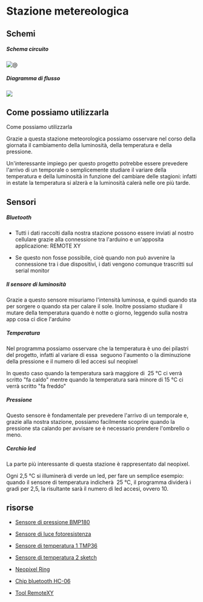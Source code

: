 # Stazione metereologica

## Schemi

##### Schema circuito

![@](/home/eagle/d/myapp/arduino-proj-fineanno/circuito-architettura2-neopximg_bb.png)

##### Diagramma di flusso

![](/home/eagle/d/myapp/arduino-proj-fineanno/diagrammaflusso1-foto1.png)

## Come possiamo utilizzarla

Come possiamo utilizzarla

Grazie a questa stazione meteorologica possiamo osservare nel corso della giornata il cambiamento della luminosità, della temperatura e della pressione.​

Un'interessante impiego per questo progetto potrebbe essere prevedere l'arrivo di un temporale o semplicemente studiare il variare della temperatura e della luminosità in funzione del cambiare delle stagioni: infatti in estate la temperatura si alzerà e la luminosità calerà nelle ore più tarde.

## Sensori

##### Bluetooth

- Tutti i dati raccolti dalla nostra stazione possono essere inviati al nostro cellulare grazie alla connessione tra l'arduino e un'apposita applicazione: REMOTE XY

- Se questo non fosse possibile, cioè quando non può avvenire la connessione tra i due dispositivi, i dati vengono comunque trascritti sul serial monitor

##### Il sensore di luminosità​

Grazie a questo sensore misuriamo l'intensità luminosa, e quindi quando sta per sorgere o quando sta per calare il sole. Inoltre possiamo studiare il mutare della temperatura quando è notte o giorno, leggendo sulla nostra app cosa ci dice l'arduino

##### Temperatura

Nel programma possiamo osservare che la temperatura è uno dei pilastri del progetto, infatti al variare di essa ​ seguono l'aumento o la diminuzione della pressione e il numero di led accesi sul neopixel​

In questo caso quando la temperatura sarà maggiore di ​ 25 °C ci verrà scritto "fa caldo" mentre quando la temperatura sarà minore di 15 °C ci verrà scritto "fa freddo"

##### Pressione

Questo sensore è fondamentale per prevedere l'arrivo di un temporale e, grazie alla nostra stazione, possiamo facilmente scoprire quando la pressione sta calando per avvisare se è necessario prendere l'ombrello o meno.

##### Cerchio led

La parte più interessante di questa stazione è rappresentato dal neopixel.​

Ogni 2,5 °C si illuminerà di verde un led, per fare un semplice esempio: quando il sensore di temperatura indicherà ​ 25 °C, il programma dividerà i gradi per 2,5, la risultante sarà il numero di led accesi, ovvero 10.

## risorse

- [Sensore di pressione BMP180](https://drive.google.com/file/d/185mfIF-Y16Fn6RBizi2MPYvziHR-UzQp/view?usp=sharing)

- [Sensore di luce fotoresistenza](https://drive.google.com/file/d/1tzmUe39h02V5yJXpdAvTZC0qgAgWyvVN/view?usp=sharing)

- [Sensore di temperatura 1 TMP36](https://drive.google.com/file/d/1n9LEQTf4RecP0amwR0Ptwbu3AUpRn24R/view?usp=sharing)

- [Sensore di temperatura 2 sketch](https://docs.google.com/document/d/1Yl5O1vInSW-fhZkOnqtyMntuZBgb_DcgBC3i-YJTFYA/edit?usp=sharing)

- [Neopixel Ring](https://drive.google.com/file/d/1sPSG9f1kq6LIQeR3Zu6kmHN77ojyOwQi/view?usp=sharing)

- [Chip bluetooth HC-06](https://drive.google.com/file/d/1WchmedHfUjAXKJ_Ye_O8XLjfQ2_9cp8W/view?usp=sharing)

- [Tool RemoteXY](https://drive.google.com/file/d/1oHfJn81p7IzbGLxb1Kq10JiJHknpRb9J/view?usp=sharing)
